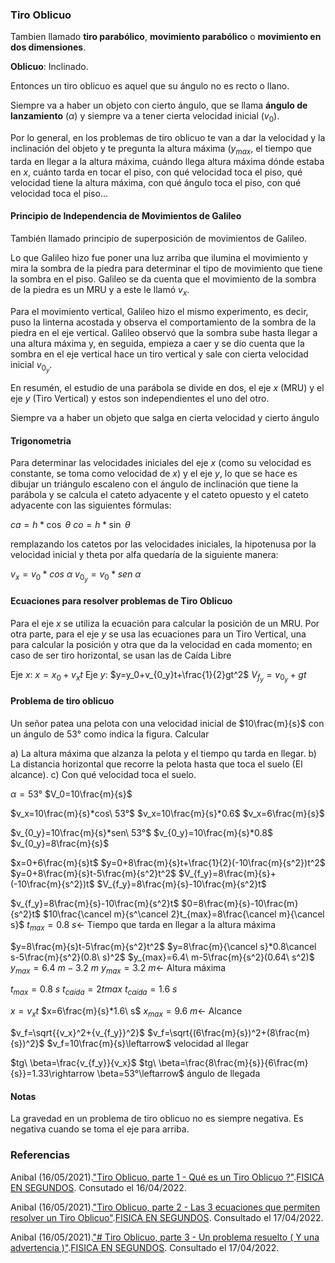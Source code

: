 ### Tiro Oblicuo

Tambien llamado **tiro parabólico**, **movimiento parabólico** o **movimiento en dos dimensiones**.

**Oblicuo**: Inclinado.

Entonces un tiro oblicuo es aquel que su ángulo no es recto o llano.

Siempre va a haber un objeto con cierto ángulo, que se llama **ángulo de lanzamiento** ($\alpha$) y siempre va a tener cierta velocidad inicial ($v_0$).

Por lo general, en los problemas de tiro oblicuo te van a dar la velocidad y la inclinación del objeto y te pregunta la altura máxima ($y_{max}$, el tiempo que tarda en llegar a la altura máxima, cuándo llega altura máxima dónde estaba en $x$, cuánto tarda en tocar el piso, con qué velocidad toca el piso, qué velocidad tiene la altura máxima, con qué ángulo toca el piso, con qué velocidad toca el piso...

#### Principio de Independencia de Movimientos de Galileo

También llamado principio de superposición de movimientos de Galileo.

Lo que Galileo hizo fue poner una luz arriba que ilumina el movimiento y mira la sombra de la piedra para determinar el tipo de movimiento que tiene la sombra en el piso. Galileo se da cuenta que el movimiento de la sombra de la piedra es un MRU y a este le llamó $v_x$.

Para el movimiento vertical, Galileo hizo el mismo experimento, es decir, puso la linterna acostada y observa el comportamiento de la sombra de la piedra en el eje vertical. Galileo observó que la sombra sube hasta llegar a una altura máxima y, en seguida, empieza a caer y se dio cuenta que la sombra en el eje vertical hace un tiro vertical y sale con cierta velocidad inicial $v_{0_y}$. 

En resumén, el estudio de una parábola se divide en dos, el eje $x$ (MRU) y el eje $y$ (Tiro Vertical) y estos son independientes el uno del otro.

Siempre va a haber un objeto que salga en cierta velocidad y cierto ángulo

#### Trigonometria

Para determinar las velocidades iniciales del eje $x$ (como su velocidad es constante, se toma como velocidad de $x$) y el eje $y$, lo que se hace es dibujar un triángulo escaleno con el ángulo de inclinación que tiene la parábola y se calcula el cateto adyacente y el cateto opuesto y el cateto adyacente con las siguientes fórmulas:

$ca=h*\cos\ \theta$
$co=h*\sin\ \theta$

remplazando los catetos por las velocidades iniciales, la hipotenusa por la velocidad inicial y theta por alfa quedaría de la siguiente manera:

$v_x=v_0*cos\ \alpha$
$v_{0_y}=v_0*sen\ \alpha$

#### Ecuaciones para resolver problemas de Tiro Oblicuo

Para el eje $x$ se utiliza la ecuación para calcular la posición de un MRU. Por otra parte, para el eje $y$ se usa las ecuaciones para un Tiro Vertical, una para calcular la posición y otra que da la velocidad en cada momento; en caso de ser tiro horizontal, se usan las de Caída Libre

Eje $x$: $x=x_0+v_xt$
Eje $y$: $y=y_0+v_{0_y}t+\frac{1}{2}gt^2$
$V_{f_y}=v_{0_y}+gt$

#### Problema de tiro oblicuo

Un señor patea una pelota con una velocidad inicial de $10\frac{m}{s}$ con un ángulo de 53° como indica la figura. Calcular

a) La altura máxima que alzanza la pelota y el tiempo qu tarda en llegar.
b) La distancia horizontal que recorre la pelota hasta que toca el suelo (El alcance).
c) Con qué velocidad toca el suelo.

$\alpha=53°$
$V_0=10\frac{m}{s}$

$v_x=10\frac{m}{s}*cos\ 53°$
$v_x=10\frac{m}{s}*0.6$
$v_x=6\frac{m}{s}$

$v_{0_y}=10\frac{m}{s}*sen\ 53°$
$v_{0_y}=10\frac{m}{s}*0.8$
$v_{0_y}=8\frac{m}{s}$

$x=0+6\frac{m}{s}t$
$y=0+8\frac{m}{s}t+\frac{1}{2}(-10\frac{m}{s^2})t^2$
$y=0+8\frac{m}{s}t-5\frac{m}{s^2}t^2$
$V_{f_y}=8\frac{m}{s}+(-10\frac{m}{s^2})t$
$V_{f_y}=8\frac{m}{s}-10\frac{m}{s^2}t$

$v_{f_y}=8\frac{m}{s}-10\frac{m}{s^2}t$
$0=8\frac{m}{s}-10\frac{m}{s^2}t$
$10\frac{\cancel m}{s^\cancel 2}t_{max}=8\frac{\cancel m}{\cancel s}$
$t_{max}=0.8\ s\leftarrow$ Tiempo que tarda en llegar a la altura máxima

$y=8\frac{m}{s}t-5\frac{m}{s^2}t^2$
$y=8\frac{m}{\cancel s}*0.8\cancel s-5\frac{m}{s^2}(0.8\ s)^2$
$y_{max}=6.4\ m-5\frac{m}{s^2}(0.64\ s^2)$
$y_{max}=6.4\ m-3.2\ m$
$y_{max}=3.2\ m\leftarrow$ Altura máxima

$t_{max}=0.8\ s$
$t_{caída}=2t{max}$
$t_{caída}=1.6\ s$

$x=v_xt$
$x=6\frac{m}{s}*1.6\ s$
$x_{max}=9.6\ m\leftarrow$ Alcance

$v_f=\sqrt{{v_x}^2+{v_{f_y}}^2}$
$v_f=\sqrt{(6\frac{m}{s})^2+(8\frac{m}{s})^2}$
$v_f=10\frac{m}{s}\leftarrow$ velocidad al llegar

$tg\ \beta=\frac{v_{f_y}}{v_x}$
$tg\ \beta=\frac{8\frac{m}{s}}{6\frac{m}{s}}=1.33\rightarrow \beta=53°\leftarrow$ ángulo de llegada

#### Notas

La gravedad en un problema de tiro oblicuo no es siempre negativa. Es negativa cuando se toma el eje para arriba.

### Referencias

Anibal (16/05/2021).["Tiro Oblicuo, parte 1 - Qué es un Tiro Oblicuo ?"](https://www.youtube.com/watch?v=1kZmAQlBTaM).[FISICA EN SEGUNDOS](https://www.youtube.com/channel/UCfC8fA12mBQB5_0h_CJAdcg). Consutado el 16/04/2022.

Anibal (16/05/2021).["Tiro Oblicuo, parte 2 - Las 3 ecuaciones que permiten resolver un Tiro Oblicuo"](https://www.youtube.com/watch?v=sbuhRfQZvuY).[FISICA EN SEGUNDOS](https://www.youtube.com/channel/UCfC8fA12mBQB5_0h_CJAdcg). Consultado el 17/04/2022.

Anibal (16/05/2021).["# Tiro Oblicuo, parte 3 - Un problema resuelto ( Y una advertencia )"](https://www.youtube.com/watch?v=ioznf9zaviA).[FISICA EN SEGUNDOS](https://www.youtube.com/channel/UCfC8fA12mBQB5_0h_CJAdcg). Consultado el 17/04/2022.
